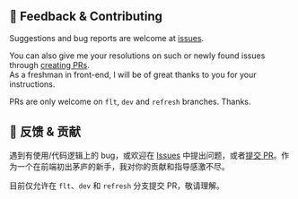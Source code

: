 ## 🐛 Feedback & Contributing

Suggestions and bug reports are welcome at [issues](https://github.com/crrashh1542/crash-homepage/issues).

You can also give me your resolutions on such or newly found issues through [creating PRs](https://github.com/crrashh1542/crash-homepage/pulls).  
As a freshman in front-end, I will be of great thanks to you for your instructions.

PRs are only welcome on `flt`, `dev` and `refresh` branches. Thanks.

## 🐛 反馈 & 贡献

遇到有使用/代码逻辑上的 bug，或欢迎在 [Issues](https://github.com/crrashh1542/crash-homepage/issues) 中提出问题，或者[提交 PR](https://github.com/crrashh1542/crash-homepage/pulls)。作为一个在前端初出茅庐的新手，我对你的贡献和指导感激不尽。

目前仅允许在 `flt`、`dev` 和 `refresh` 分支提交 PR，敬请理解。
